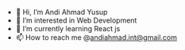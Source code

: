 - 👋 Hi, I’m Andi Ahmad Yusup
- 👀 I’m interested in Web Development
- 🌱 I’m currently learning React js
- 📫 How to reach me @andiahmad.int@gmail.com

<!---
andiahmadyusup-id/andiahmadyusup-id is a ✨ special ✨ repository because its `README.md` (this file) appears on your GitHub profile.
You can click the Preview link to take a look at your changes.
--->
